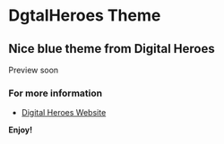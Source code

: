# DgtalHeroes Theme
## Nice blue theme from Digital Heroes

Preview soon 

### For more information
* [Digital Heroes Website](http://dgtalhero.es)

**Enjoy!**
